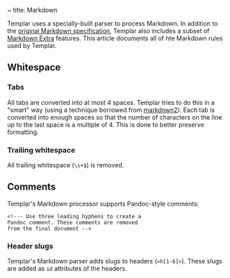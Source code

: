 ~ title: Markdown

Templar uses a specially-built parser to process Markdown. In addition to the [original Markdown specification](http://daringfireball.net/projects/markdown/syntax), Templar also includes a subset of [Markdown Extra](https://michelf.ca/projects/php-markdown/extra/) features. This article documents all of hte Markdown rules used by Templar.

Whitespace
----------

### Tabs

All tabs are converted into at most 4 spaces. Templar tries to do this in a "smart" way (using a technique borrowed from [markdown2](https://github.com/trentm/python-markdown2)). Each tab is converted into enough spaces so that the number of characters on the line up to the last space is a multiple of 4. This is done to better preserve formatting.

### Trailing whitespace

All trailing whitespace (`\s+$`) is removed.

Comments
--------

Templar's Markdown processor supports Pandoc-style comments:

    <!--- Use three leading hyphens to create a
    Pandoc comment. These comments are removed
    from the final document -->
    

    
### Header slugs

Templar's Markdown parser adds slugs to headers (`<h[1-6]>`). These
slugs are added as `id` attributes of the headers.

